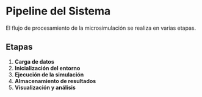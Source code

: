 # Pipeline del Sistema

El flujo de procesamiento de la microsimulación se realiza en varias etapas.

## Etapas

1. **Carga de datos**
2. **Inicialización del entorno**
3. **Ejecución de la simulación**
4. **Almacenamiento de resultados**
5. **Visualización y análisis**

